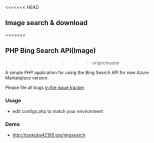 <<<<<<< HEAD
## Image search & download
=======
## PHP Bing Search API(Image)
>>>>>>> origin/master

A simple PHP application for using the Bing Search API for new Azure Marketplace version.

Please file all bugs [in the issue tracker](https://github.com/s0323861/PHPBingSearchAPI_Image/issues).


### Usage

  - edit configs.php to match your environment


### Demo

  - http://tsukuba42195.top/imgsearch
